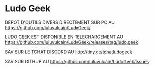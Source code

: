 # Ludo Geek
DEPOT D'OUTILS DIVERS DIRECTEMENT SUR PC AU https://github.com/luluvulcain/LudoGeek/

LUDO GEEK EST DISPONIBLE EN TELECHARGEMENT AU https://github.com/luluvulcain/LudoGeek/releases/tag/ludo.geek

SAV SUR LE TCHAT DISCORD AU http://tiny.cc/tchatludogeek 

SAV SUR GITHUB AU https://github.com/luluvulcain/LudoGeek/issues
